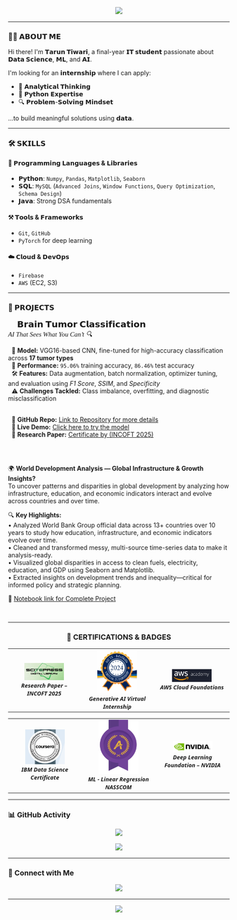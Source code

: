 <!-- GitHub Profile README | Tarun Tiwari -->

<p align="center">
  <img src="https://readme-typing-svg.herokuapp.com?font=Fira+Code&size=30&duration=3000&pause=1000&center=true&vCenter=true&width=800&height=60&lines=Hi+%F0%9F%91%8B%2C+I'm+Tarun+Tiwari;Final+Year+IT+Student+%F0%9F%8E%93;Data+Science+%26+AI+Enthusiast+%F0%9F%A7%A0;Lifelong+Learner+%F0%9F%93%96+Always+Curious" />
</p>

---

### 🧑‍💻 𝗔𝗕𝗢𝗨𝗧 𝗠𝗘
Hi there! I'm **𝗧𝗮𝗿𝘂𝗻 𝗧𝗶𝘄𝗮𝗿𝗶**, a final-year **𝗜𝗧 𝘀𝘁𝘂𝗱𝗲𝗻𝘁** passionate about **𝗗𝗮𝘁𝗮 𝗦𝗰𝗶𝗲𝗻𝗰𝗲**, **𝗠𝗟**, and **𝗔𝗜**.

I'm looking for an **𝗶𝗻𝘁𝗲𝗿𝗻𝘀𝗵𝗶𝗽** where I can apply:

- 🧠 𝗔𝗻𝗮𝗹𝘆𝘁𝗶𝗰𝗮𝗹 𝗧𝗵𝗶𝗻𝗸𝗶𝗻𝗴  
- 🐍 𝗣𝘆𝘁𝗵𝗼𝗻 𝗘𝘅𝗽𝗲𝗿𝘁𝗶𝘀𝗲  
- 🔍 𝗣𝗿𝗼𝗯𝗹𝗲𝗺-𝗦𝗼𝗹𝘃𝗶𝗻𝗴 𝗠𝗶𝗻𝗱𝘀𝗲𝘁

...to build meaningful solutions using **𝗱𝗮𝘁𝗮**.

---

### 🛠️ 𝗦𝗞𝗜𝗟𝗟𝗦

#### 📌 𝗣𝗿𝗼𝗴𝗿𝗮𝗺𝗺𝗶𝗻𝗴 𝗟𝗮𝗻𝗴𝘂𝗮𝗴𝗲𝘀 & 𝗟𝗶𝗯𝗿𝗮𝗿𝗶𝗲𝘀
- **𝗣𝘆𝘁𝗵𝗼𝗻**: `Numpy`, `Pandas`, `Matplotlib`, `Seaborn`  
- **𝗦𝗤𝗟**: `MySQL` (`Advanced Joins`, `Window Functions`, `Query Optimization`, `Schema Design`)  
- **𝗝𝗮𝘃𝗮**: Strong DSA fundamentals  

#### ⚒️ 𝗧𝗼𝗼𝗹𝘀 & 𝗙𝗿𝗮𝗺𝗲𝘄𝗼𝗿𝗸𝘀
- `Git`, `GitHub`  
- `PyTorch` for deep learning  

#### ☁️ 𝗖𝗹𝗼𝘂𝗱 & 𝗗𝗲𝘃𝗢𝗽𝘀
- `Firebase`  
- `AWS` (EC2, S3)

---


### 🚀 𝗣𝗥𝗢𝗝𝗘𝗖𝗧𝗦

<p align="left" style="font-family: Perpetua, serif;">
  <strong style="font-size: 20px;">🧠 𝗕𝗿𝗮𝗶𝗻 𝗧𝘂𝗺𝗼𝗿 𝗖𝗹𝗮𝘀𝘀𝗶𝗳𝗶𝗰𝗮𝘁𝗶𝗼𝗻</strong><br>
  <em style="font-size: 15px;">AI That Sees What You Can’t 🔍</em><br>
  <div align="left" style="display: inline-block; text-align: left; max-width: 600px; margin: 0 auto;">
  &nbsp;&nbsp;🚀 <b>Model:</b> VGG16-based CNN, fine-tuned for high-accuracy classification across <b>17 tumor types</b><br>
  &nbsp;&nbsp;🧪 <b>Performance:</b> <code>95.06%</code> training accuracy, <code>86.46%</code> test accuracy<br>
  &nbsp;&nbsp;🛠️ <b>Features:</b> Data augmentation, batch normalization, optimizer tuning, and evaluation using <i>F1 Score</i>, <i>SSIM</i>, and <i>Specificity</i><br>
  &nbsp;&nbsp;⚠️ <b>Challenges Tackled:</b> Class imbalance, overfitting, and diagnostic misclassification<br><br>

  &nbsp;&nbsp;🔗 <b>GitHub Repo:</b> <a href="https://github.com/Tarun-23113/BrainTumorModel" target="_blank">Link to Repository for more details</a><br>
  &nbsp;&nbsp;🔬 <b>Live Demo:</b> <a href="https://tumordetection-jd9cbxjgyb5glaiaxxgpgu.streamlit.app/" target="_blank">Click here to try the model</a><br>
  &nbsp;&nbsp;📝 <b>Research Paper:</b> <a href="https://drive.google.com/file/d/1-jnsbHRT-w3M0CTyr7z1uBAqWk3NAsFB/view?usp=sharing" target="_blank">Certificate by (INCOFT 2025)</a>
  </div>
</p>
<br>
<p align="center">

  🌍 <b>**World Development Analysis — Global Infrastructure & Growth Insights?**</b><br>
  To uncover patterns and disparities in global development by analyzing how infrastructure, education, and economic indicators interact and evolve across countries and over time.<br>

  🔍 <b>Key Highlights:</b><br>
  • Analyzed World Bank Group official data across 13+ countries over 10 years to study how education, infrastructure, and economic indicators evolve over time.<br>
  • Cleaned and transformed messy, multi-source time-series data to make it analysis-ready.<br>
  • Visualized global disparities in access to clean fuels, electricity, education, and GDP using Seaborn and Matplotlib.<br>
  • Extracted insights on development trends and inequality—critical for informed policy and strategic planning.<br>

  🔗 <a href="https://colab.research.google.com/drive/1bqQEhLiU_6LXKaBPAK9jp29-MKS0kqGH?usp=sharing" target="_blank">Notebook link for Complete Project</a>

</p>
<br>

---

<h3 align="center">📜 <strong>CERTIFICATIONS & BADGES</strong></h3>

<!-- Row 1 -->
<table align="center">
  <tr>
      <td align="center" width="200px">
      <a href="https://drive.google.com/file/d/1-jnsbHRT-w3M0CTyr7z1uBAqWk3NAsFB/view?usp=sharing" target="_blank">
        <img src="https://github.com/Tarun-23113/Tarun-23113/blob/main/SCITEPRESS%20Digital%20Library.png" width="90px"/><br/>
      </a>
      <font face="Segoe UI, Verdana" size="2"><b><i>Research Paper – INCOFT 2025</i></b></font>
    </td>
    <td align="center" width="200px">
      <a href="https://drive.google.com/file/d/1LDVAmoIAoEefcHUdlH5M8ElKs68NKAO8/view?usp=sharing" target="_blank">
        <img src="https://github.com/Tarun-23113/Tarun-23113/blob/main/AICTE%20Generative%20AI%20Virtual%20Internship.png" width="90px"/><br/>
      </a>
      <font face="Segoe UI, Verdana" size="2"><b><i>Generative AI Virtual Internship</i></b></font>
    </td>
    <td align="center" width="200px">
      <a href="https://drive.google.com/file/d/1ewb9wzNE44UZNh42kWfTipYmQ4DAkaaf/view?usp=sharing" target="_blank">
        <img src="https://github.com/Tarun-23113/Tarun-23113/blob/main/AWS%20Cloud%20Foundation.png" width="90px"/><br/>
      </a>
      <font face="Segoe UI, Verdana" size="2"><b><i>AWS Cloud Foundations</i></b></font>
    </td>
  </tr>
</table>

<!-- Row 2 -->
<table align="center">
  <tr>
    <td align="center" width="200px">
      <a href="https://drive.google.com/file/d/1TWxcDrs4wX2Tag0PwQ02IFeStC2MYDPV/view?usp=sharing" target="_blank">
        <img src="https://github.com/Tarun-23113/Tarun-23113/blob/main/IBM%20Data%20Science.png" width="90px"/><br/>
      </a>
      <font face="Segoe UI, Verdana" size="2"><b><i>IBM Data Science Certificate</i></b></font>
    </td>
    <td align="center" width="200px">
      <a href="https://drive.google.com/file/d/1atkj7JyEgTSwpfoGwAwF-Y-5DWtsKwou/view?usp=sharing" target="_blank">
        <img src="https://github.com/Tarun-23113/Tarun-23113/blob/main/NASSCOM%20Linear%20Regression.png" width="90px"/><br/>
      </a>
      <font face="Segoe UI, Verdana" size="2"><b><i>ML - Linear Regression   NASSCOM</i></b></font>
    </td>
    <td align="center" width="200px">
      <a href="https://drive.google.com/file/d/1nDCh3gDLKxVb38l098RslGfraD7OgVCR/view?usp=sharing" target="_blank">
        <img src="https://github.com/Tarun-23113/Tarun-23113/blob/main/NVIDIA%20Deep%20Learning.png" width="90px"/><br/>
      </a>
      <font face="Segoe UI, Verdana" size="2"><b><i>Deep Learning Foundation – NVIDIA</i></b></font>
    </td>
    
  </tr>
</table>

---

### 📊 GitHub Activity

<p align="center">
  <img src="https://github-readme-activity-graph.vercel.app/graph?username=Tarun-23113&theme=github-dark&hide_border=true&area=true&color=58a6ff&line=58a6ff" />
</p>

<p align="center">
  <img src="https://github-readme-streak-stats.herokuapp.com?user=Tarun-23113&theme=github-dark-blue&hide_border=true&date_format=M%20j%5B%2C%20Y%5D" />
</p>

---

### 🔗 Connect with Me

<p align="center">
  <a href="https://www.linkedin.com/in/tarun-tiwari-0b1621283">
    <img src="https://img.shields.io/badge/LinkedIn-%231DA1F2?style=for-the-badge&logo=linkedin&logoColor=white" />
  </a>
</p>

---

<p align="center">
  <img src="https://capsule-render.vercel.app/api?type=waving&height=120&section=footer&color=1f1f1f" />
</p>
